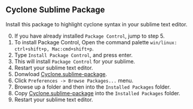 ## Cyclone Sublime Package 
Install this package to highlight cyclone syntax in your sublime text editor.

0. If you have already installed `Package Control`, jump to step 5.
1. To install Package Control, Open the command palette `win/linux: ctrl+shift+p, Mac:cmd+shift+p`.
2. Type `Install Package Control`, and press enter.
3. This will install `Package Control` for your sublime.
4. Restart your sublime text editor.
5. Donwload [Cyclone.sublime-package](Cyclone.sublime-package).
6. Click `Preferences -> Browse Packages...` menu.
7. Browse up a folder and then into the `Installed Packages` folder.
8. Copy [Cyclone.sublime-package](Cyclone.sublime-package) into the `Installed Packages` folder.
9. Restart your sublime text editor.